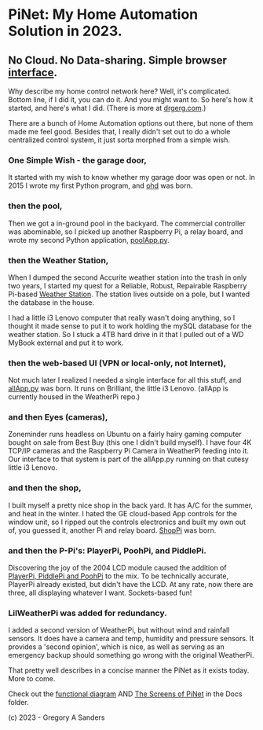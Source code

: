 # PiNet: My Home Automation Solution in 2023.

## No Cloud. No Data-sharing. Simple browser [interface](https://github.com/casspop/PiNet/blob/main/Docs/The%20Screens%20of%20PiNet.pdf).

Why describe my home control network here?  Well, it's complicated.  Bottom line, if I did it, you can do it.  And you might want to.  So here's how it started, and here's what I did. (There is more at [drgerg.com](https://www.drgerg.com/pinet-one-simple-wish.html).)

There are a bunch of Home Automation options out there, but none of them made me feel good.  Besides that, I really didn't set out to do a whole centralized control system, it just sorta morphed from a simple wish.

### One Simple Wish - the garage door,

It started with my wish to know whether my garage door was open or not.  In 2015 I wrote my first Python program, and [ohd](https://github.com/casspop/ohd) was born.

### then the pool,

Then we got a in-ground pool in the backyard.  The commercial controller was abominable, so I picked up another Raspberry Pi, a relay board, and wrote my second Python application, [poolApp.py](https://github.com/casspop/PoolControls).

### then the Weather Station,

When I dumped the second Accurite weather station into the trash in only two years, I started my quest for a Reliable, Robust, Repairable Raspberry Pi-based [Weather Station](https://github.com/casspop/Pi-based-weather-station). The station lives outside on a pole, but I wanted the database in the house.

I had a little i3 Lenovo computer that really wasn't doing anything, so I thought it made sense to put it to work holding the mySQL database for the weather station.  So I stuck a 4TB hard drive in it that I pulled out of a WD MyBook external and put it to work.

### then the web-based UI (VPN or local-only, not Internet),

Not much later I realized I needed a single interface for all this stuff, and [allApp.py](https://github.com/casspop/Pi-based-weather-station/tree/master/Code/all) was born.  It runs on Brilliant, the little i3 Lenovo.  (allApp is currently housed in the WeatherPi repo.)

### and then Eyes (cameras),

Zoneminder runs headless on Ubuntu on a fairly hairy gaming computer bought on sale from Best Buy (this one I didn't build myself).  I have four 4K TCP/IP cameras and the Raspberry Pi Camera in WeatherPi feeding into it.  Our interface to that system is part of the allApp.py running on that cutesy little i3 Lenovo.

### and then the shop,

I built myself a pretty nice shop in the back yard.  It has A/C for the summer, and heat in the winter.  I hated the GE cloud-based App controls for the window unit, so I ripped out the controls electronics and built my own out of, you guessed it, another Pi and relay board.  [ShopPi](https://github.com/casspop/ShopPi) was born.

### and then the P-Pi's: PlayerPi, PoohPi, and PiddlePi.

Discovering the joy of the 2004 LCD module caused the addition of [PlayerPi, PiddlePi and PoohPi](https://www.drgerg.com/openscad-files-for-lcdpi.html) to the mix. To be technically accurate, PlayerPi already existed, but didn't have the LCD. At any rate, now there are three, all displaying whatever I want. Sockets-based fun!

### LilWeatherPi was added for redundancy.

I added a second version of WeatherPi, but without wind and rainfall sensors.  It does have a camera and temp, humidity and pressure sensors.  It provides a 'second opinion', which is nice, as well as serving as an emergency backup should something go wrong with the original WeatherPi.

That pretty well describes in a concise manner the PiNet as it exists today.  More to come.  

Check out the [functional diagram](https://github.com/casspop/PiNet/blob/main/Docs/PiNet%20Block%20Diagram.pdf) AND [The Screens of PiNet](https://github.com/casspop/PiNet/blob/main/Docs/The%20Screens%20of%20PiNet.pdf) in the Docs folder.

(c) 2023 - Gregory A Sanders
